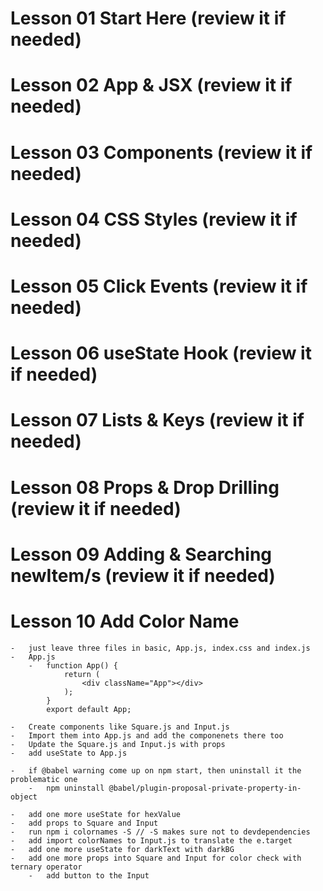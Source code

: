 # Lesson 01 Start Here (review it if needed)

# Lesson 02 App & JSX (review it if needed)

# Lesson 03 Components (review it if needed)

# Lesson 04 CSS Styles (review it if needed)

# Lesson 05 Click Events (review it if needed)

# Lesson 06 useState Hook (review it if needed)

# Lesson 07 Lists & Keys (review it if needed)

# Lesson 08 Props & Drop Drilling (review it if needed)

# Lesson 09 Adding & Searching newItem/s (review it if needed)

# Lesson 10 Add Color Name

    -   just leave three files in basic, App.js, index.css and index.js
    -   App.js
        -   function App() {
                return (
                    <div className="App"></div>
                );
            }
            export default App;

    -   Create components like Square.js and Input.js
    -   Import them into App.js and add the componenets there too
    -   Update the Square.js and Input.js with props
    -   add useState to App.js

    -   if @babel warning come up on npm start, then uninstall it the problematic one
        -   npm uninstall @babel/plugin-proposal-private-property-in-object
    
    -   add one more useState for hexValue
    -   add props to Square and Input 
    -   run npm i colornames -S // -S makes sure not to devdependencies 
    -   add import colorNames to Input.js to translate the e.target
    -   add one more useState for darkText with darkBG
    -   add one more props into Square and Input for color check with ternary operator
        -   add button to the Input
